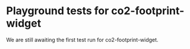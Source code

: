 # Playground tests for co2-footprint-widget
We are still awaiting the first test run for co2-footprint-widget.
